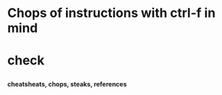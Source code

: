 <h1> Chops of instructions with ctrl-f in mind<h1>







check



<h4> cheatsheats, chops, steaks, references <h4>